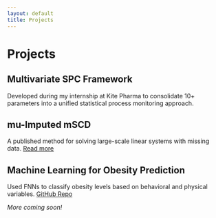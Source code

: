 ```yaml
---
layout: default
title: Projects
---
```


# Projects

## Multivariate SPC Framework  
Developed during my internship at Kite Pharma to consolidate 10+ parameters into a unified statistical process monitoring approach.

## mu-Imputed mSCD  
A published method for solving large-scale linear systems with missing data. [Read more](https://www.siam.org/publications/journals/siam-undergraduate-research-online)

## Machine Learning for Obesity Prediction  
Used FNNs to classify obesity levels based on behavioral and physical variables. [GitHub Repo](https://github.com/mehapatell)

*More coming soon!*
